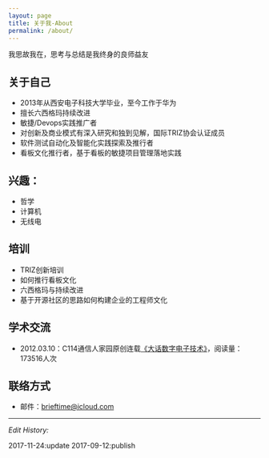 ```yaml
---
layout: page
title: 关于我-About
permalink: /about/
---
```

我思故我在，思考与总结是我终身的良师益友

## 关于自己 ##

- 2013年从西安电子科技大学毕业，至今工作于华为
- 擅长六西格玛持续改进
- 敏捷/Devops实践推广者
- 对创新及商业模式有深入研究和独到见解，国际TRIZ协会认证成员
- 软件测试自动化及智能化实践探索及推行者
- 看板文化推行者，基于看板的敏捷项目管理落地实践

## 兴趣：

- 哲学
- 计算机
- 无线电

## 培训 ##

- TRIZ创新培训
- 如何推行看板文化
- 六西格玛与持续改进
- 基于开源社区的思路如何构建企业的工程师文化

## 学术交流 ##

- 2012.03.10：C114通信人家园原创连载[《大话数字电子技术》](http://www.txrjy.com/thread-602453-1-1.html)，阅读量：173516人次

## 联络方式 ##

- 邮件：brieftime@icloud.com

---

*Edit History:* 

2017-11-24:update
2017-09-12:publish
 

